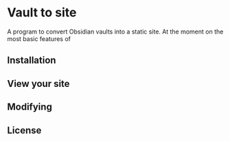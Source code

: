 # Vault to site

A program to convert Obsidian vaults into a static site. At the moment on the most basic features of

## Installation

## View your site

## Modifying

## License
